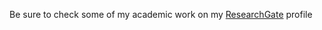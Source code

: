 Be sure to check some of my academic work on my [ResearchGate](https://www.researchgate.net/profile/Caio-Tavares-7) profile
